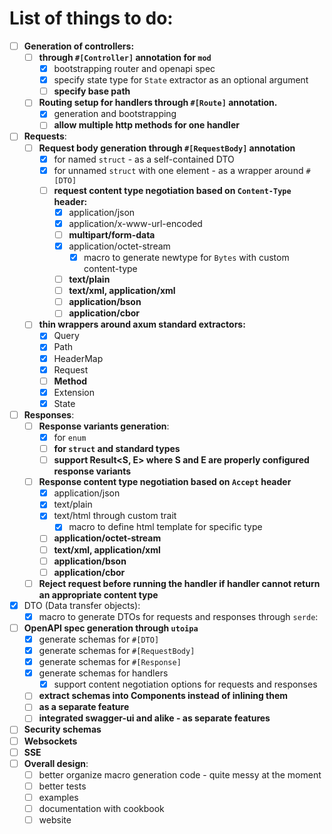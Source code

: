 # List of things to do:

- [ ] **Generation of controllers:**
    - [ ] **through `#[Controller]` annotation for `mod`**
        - [x] bootstrapping router and openapi spec
        - [x] specify state type for `State` extractor as an optional argument
        - [ ] **specify base path**
    - [ ] **Routing setup for handlers through `#[Route]` annotation.**
        - [x] generation and bootstrapping
        - [ ] **allow multiple http methods for one handler**
- [ ] **Requests**:
    - [ ] **Request body generation through `#[RequestBody]` annotation**
        - [x] for named `struct` - as a self-contained DTO
        - [x] for unnamed `struct` with one element - as a wrapper around `#[DTO]`
        - [ ] **request content type negotiation based on `Content-Type` header:**
            - [x] application/json
            - [x] application/x-www-url-encoded
            - [ ] **multipart/form-data**
            - [x] application/octet-stream
                - [x] macro to generate newtype for `Bytes` with custom content-type
            - [ ] **text/plain**
            - [ ] **text/xml, application/xml**
            - [ ] **application/bson**
            - [ ] **application/cbor**
    - [ ] **thin wrappers around axum standard extractors:**
        - [x] Query
        - [x] Path
        - [x] HeaderMap
        - [x] Request
        - [ ] **Method**
        - [x] Extension
        - [x] State
- [ ] **Responses**:
    - [ ] **Response variants generation**:
        - [x] for `enum`
        - [ ] **for `struct` and standard types**
        - [ ] **support Result<S, E> where S and E are properly configured response variants**
    - [ ] **Response content type negotiation based on `Accept` header**
        - [x] application/json
        - [x] text/plain
        - [x] text/html through custom trait
            - [x] macro to define html template for specific type
        - [ ] **application/octet-stream**
        - [ ] **text/xml, application/xml**
        - [ ] **application/bson**
        - [ ] **application/cbor**
    - [ ] **Reject request before running the handler if handler cannot return an appropriate content type**
- [x] DTO (Data transfer objects):
    - [x] macro to generate DTOs for requests and responses through `serde`:
- [ ] **OpenAPI spec generation through `utoipa`**
    - [x] generate schemas for `#[DTO]`
    - [x] generate schemas for `#[RequestBody]`
    - [x] generate schemas for `#[Response]`
    - [x] generate schemas for handlers
        - [x] support content negotiation options for requests and responses
    - [ ] **extract schemas into Components instead of inlining them**
    - [ ] **as a separate feature**
    - [ ] **integrated swagger-ui and alike - as separate features**
- [ ] **Security schemas**
- [ ] **Websockets**
- [ ] **SSE**
- [ ] **Overall design**:
    - [ ] better organize macro generation code - quite messy at the moment
    - [ ] better tests
    - [ ] examples
    - [ ] documentation with cookbook
    - [ ] website
